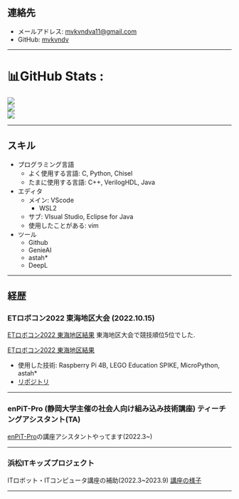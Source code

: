 ## **連絡先**

- メールアドレス: mvkvndva11@gmail.com 
- GitHub: [mvkvndv](https://github.com/mvkvndv)

---

# 📊GitHub Stats :
![](https://github-readme-stats.vercel.app/api?username=mvkvndv&theme=radical&hide_border=false&include_all_commits=false&count_private=false)<br/>
![](https://github-readme-streak-stats.herokuapp.com/?user=mvkvndv&theme=radical&hide_border=false)<br/>
![](https://github-readme-stats.vercel.app/api/top-langs/?username=mvkvndv&theme=radical&hide_border=false&include_all_commits=false&count_private=false&layout=compact)

---

## **スキル**

- プログラミング言語
  - よく使用する言語: C, Python, Chisel
  - たまに使用する言語: C++, VerilogHDL, Java
- エディタ
  - メイン: VScode
    - WSL2
  - サブ: VIsual Studio, Eclipse for Java
  - 使用したことがある: vim
- ツール
  - Github
  - GenieAI
  - astah*
  - DeepL

--- 

## **経歴**


### **ETロボコン2022 東海地区大会** (2022.10.15)
[ETロボコン2022 東海地区結果](https://www.etrobo.jp/%e6%9d%b1%e6%b5%b7%e5%9c%b0%e5%8c%ba%e5%a4%a7%e4%bc%9a%e7%b5%90%e6%9e%9c/)
東海地区大会で競技順位5位でした.

[ETロボコン2022 東海地区結果](https://www.etrobo.jp/%e6%9d%b1%e6%b5%b7%e5%9c%b0%e5%8c%ba%e5%a4%a7%e4%bc%9a%e7%b5%90%e6%9e%9c/)

- 使用した技術: Raspberry Pi 4B, LEGO Education SPIKE, MicroPython, astah*
- [リポジトリ](https://github.com/andama777/speegle_dev)

---

### **enPiT-Pro (静岡大学主催の社会人向け組み込み技術講座) ティーチングアシスタント(TA)**
[enPiT-Pro](https://hept.inf.shizuoka.ac.jp/enpit/)の講座アシスタントやってます(2022.3~)

---

### **浜松ITキッズプロジェクト**
ITロボット・ITコンピュータ講座の補助(2022.3~2023.9)
[講座の様子](https://itkids.jp/blog/e-robot/2023/02/00478/)

---
